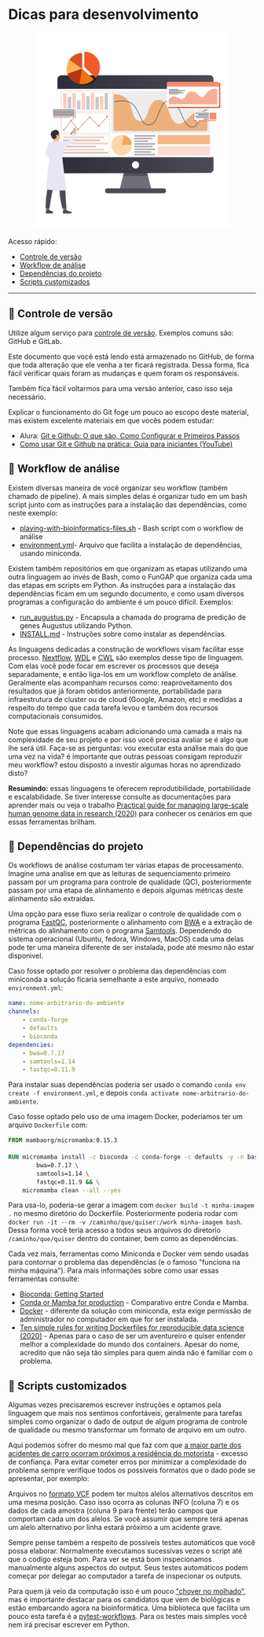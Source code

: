 # Dicas para desenvolvimento

<p align="center">
  <img width=400px src="img/dicas-desenvolvimento.png" alt="Ilustração Mendelics">
</p>

Acesso rápido:
- [Controle de versão](#📌-controle-de-versão)
- [Workflow de análise](#📌-workflow-de-análise)
- [Dependências do projeto](#📌-dependências-do-projeto)
- [Scripts customizados](#📌-scripts-customizados)

---
## 📌 Controle de versão

Utilize algum serviço para [controle de versão](https://www.atlassian.com/br/git/tutorials/what-is-version-control). Exemplos comuns são: GitHub e GitLab.

Este documento que você está lendo está armazenado no GitHub, de forma que toda alteração que ele venha a ter ficará registrada. Dessa forma, fica fácil verificar quais foram as mudanças e quem foram os responsáveis.

Também fica fácil voltarmos para uma versão anterior, caso isso seja necessário.

Explicar o funcionamento do Git foge um pouco ao escopo deste material, mas existem excelente materiais em que vocês podem estudar:

- Alura: [Git e Github: O que são, Como Configurar e Primeiros Passos](https://www.alura.com.br/artigos/o-que-e-git-github)
- [Como usar Git e Github na prática: Guia para iniciantes (YouTube)](https://www.youtube.com/watch?v=2alg7MQ6_sI)


## 📌 Workflow de análise

Existem diversas maneira de você organizar seu workflow (também chamado de pipeline). A mais simples delas é organizar tudo em um bash script junto com as instruções para a instalação das dependências, como neste exemplo:

- [playing-with-bioinformatics-files.sh](https://github.com/lmtani/lmtani.github.io/blob/main/_code/playing-with-bioinformatics-files/playing-with-bioinformatics-files.sh) - Bash script com o workflow de análise
- [environment.yml](https://github.com/lmtani/lmtani.github.io/blob/main/_code/playing-with-bioinformatics-files/environment.yml)- Arquivo que facilita a instalação de dependências, usando miniconda.


Existem também repositórios em que organizam as etapas utilizando uma outra linguagem ao invés de Bash, como o FunGAP que organiza cada uma das etapas em scripts em Python. As instruções para a instalação das dependências ficam em um segundo documento, e como usam diversos programas a configuração do ambiente é um pouco difícil. Exemplos:

- [run_augustus.py](https://github.com/CompSynBioLab-KoreaUniv/FunGAP/blob/master/run_augustus.py) - Encapsula a chamada do programa de predição de genes Augustus utilizando Python.
- [INSTALL.md](https://github.com/CompSynBioLab-KoreaUniv/FunGAP/blob/master/INSTALL.md) - Instruções sobre como instalar as dependências.

As linguagens dedicadas a construção de workflows visam facilitar esse processo. [Nextflow](https://www.nextflow.io/), [WDL](https://github.com/openwdl/wdl/blob/main/versions/1.1/SPEC.md) e [CWL](https://www.commonwl.org/user_guide/) são exemplos desse tipo de linguagem. Com elas você pode focar em escrever os processos que deseja separadamente, e então liga-los em um workflow completo de análise. Geralmente elas acompanham recursos como: reaproveitamento dos resultados que já foram obtidos anteriormente, portabilidade para infraestrutura de cluster ou de cloud (Google, Amazon, etc) e medidas a respeito do tempo que cada tarefa levou e também dos recursos computacionais consumidos.

Note que essas linguagens acabam adicionando uma camada a mais na complexidade de seu projeto e por isso você precisa avaliar se é algo que lhe será útil. Faça-se as perguntas: vou executar esta análise mais do que uma vez na vida? é importante que outras pessoas consigam reproduzir meu workflow? estou disposto a investir algumas horas no aprendizado disto? 

**Resumindo:** essas linguagens te oferecem reprodutibilidade, portabilidade e escalabilidade. Se tiver interesse consulte as documentações para aprender mais ou veja o trabalho [Practical guide for managing large-scale human genome data in research (2020)](https://www.nature.com/articles/s10038-020-00862-1) para conhecer os cenários em que essas ferramentas brilham.


## 📌 Dependências do projeto

Os workflows de análise costumam ter várias etapas de processamento. Imagine uma analise em que as leituras de sequenciamento primeiro passam por um programa para controle de qualidade (QC), posteriormente passam por uma etapa de alinhamento e depois algumas métricas deste alinhamento são extraidas. 

Uma opção para esse fluxo seria realizar o controle de qualidade com o programa [FastQC](https://www.bioinformatics.babraham.ac.uk/projects/fastqc/), posteriormente o alinhamento com [BWA](https://github.com/lh3/bwa) e a extração de métricas do alinhamento com o  programa [Samtools](https://github.com/samtools/samtools). Dependendo do sistema operacional (Ubuntu, fedora, Windows, MacOS) cada uma delas pode ter uma maneira diferente de ser instalada, pode até mesmo não estar disponivel.

Caso fosse optado por resolver o problema das dependências com miniconda a solução ficaria semelhante a este arquivo, nomeado `environment.yml`:

```yml
name: nome-arbitrario-do-ambiente
channels:
    - conda-forge
    - defaults
    - bioconda
dependencies:
    - bwa=0.7.17
    - samtools=1.14
    - fastqc=0.11.9
```

Para instalar suas dependências poderia ser usado o comando `conda env create -f environment.yml`, e depois `conda activate nome-arbitrario-do-ambiente`.


Caso fosse optado pelo uso de uma imagem Docker, poderíamos ter um arquivo `Dockerfile` com:

```dockerfile
FROM mambaorg/micromamba:0.15.3

RUN micromamba install -c bioconda -c conda-forge -c defaults -y -n base \
        bwa=0.7.17 \
        samtools=1.14 \
        fastqc=0.11.9 && \
    micromamba clean --all --yes
```

Para usa-lo, poderia-se gerar a imagem com `docker build -t minha-imagem .` no mesmo diretório do Dockerfile. Posteriormente poderia rodar com `docker run -it --rm -v /caminho/que/quiser:/work minha-imagem bash`. Dessa forma você teria acesso a todos seus arquivos do diretorio `/caminho/que/quiser` dentro do container, bem como as dependências.

Cada vez mais, ferramentas como Miniconda e Docker vem sendo usadas para contornar o problema das dependências (e o famoso "funciona na minha máquina"). Para mais informações sobre como usar essas ferramentas consulte:

- [Bioconda: Getting Started](https://bioconda.github.io/user/install.html#getting-started)
- [Conda or Mamba for production](https://labs.epi2me.io/conda-or-mamba-for-production/) - Comparativo entre Conda e Mamba.
- [Docker](https://docs.docker.com/) - diferente da solução com miniconda, esta exige permissão de administrador no computador em que for ser instalada.
- [Ten simple rules for writing Dockerfiles for reproducible data science (2020)](https://journals.plos.org/ploscompbiol/article?id=10.1371/journal.pcbi.1008316) - Apenas para o caso de ser um aventureiro e quiser entender melhor a complexidade do mundo dos containers. Apesar do nome, acredito que não seja tão simples para quem ainda não é familiar com o problema.

## 📌 Scripts customizados

Algumas vezes precisaremos escrever instruções e optamos pela linguagem que mais nos sentimos confortáveis, geralmente para tarefas simples como organizar o dado de output de algum programa de controle de qualidade ou mesmo transformar um formato de arquivo em um outro.

Aqui podemos sofrer do mesmo mal que faz com que [a maior parte dos acidentes de carro ocorram próximos a residência do motorista](https://www.truscellolaw.com/blog/2021/03/car-accidents-happen-home/) - excesso de confiança. Para evitar cometer erros por minimizar a complexidade do problema sempre verifique todos os possiveis formatos que o dado pode se apresentar, por exemplo:

Arquivos no [formato VCF](https://en.wikipedia.org/wiki/Variant_Call_Format) podem ter muitos alelos alternativos descritos em uma mesma posição. Caso isso ocorra as colunas INFO (coluna 7) e os dados de cada amostra (coluna 9 para frente) terão campos que comportam cada um dos alelos. Se você assumir que sempre terá apenas um alelo alternativo por linha estará próximo a um acidente grave.

Sempre pense também a respeito de possiveis testes automáticos que você possa elaborar. Normalmente executamos sucessivas vezes o script até que o codigo esteja bom. Para ver se está bom inspecionamos manualmente alguns aspectos do output. Seus testes automáticos podem começar por delegar ao computador a tarefa de inspecionar os outputs.

Para quem já veio da computação isso é um pouco ["chover no molhado"](https://www.dicio.com.br/chover-no-molhado/#:~:text=Significado%20de%20Chover%20no%20molhado,pretens%C3%B5es%20do%20time%20no%20campeonato.), mas é importante destacar para os candidatos que vem de biológicas e estão embarcando agora na bioinformática. Uma biblioteca que facilita um pouco esta tarefa é a [pytest-workflows](https://pytest-workflow.readthedocs.io/en/stable/#introduction). Para os testes mais simples você nem irá precisar escrever em Python.
